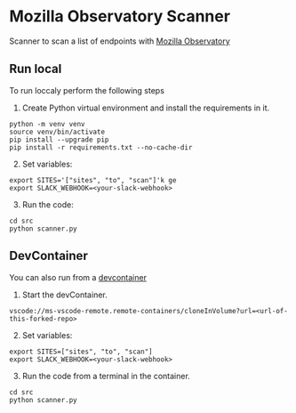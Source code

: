 # Mozilla Observatory Scanner

Scanner to scan a list of endpoints with [Mozilla Observatory](https://observatory.mozilla.org/)

## Run local

To run loccaly perform the following steps
1. Create Python virtual environment and install the requirements in it.
```
python -m venv venv
source venv/bin/activate
pip install --upgrade pip
pip install -r requirements.txt --no-cache-dir
```

2. Set variables:

```
export SITES='["sites", "to", "scan"]'k ge
export SLACK_WEBHOOK=<your-slack-webhook>
```

3. Run the code:
```
cd src
python scanner.py
```

## DevContainer

You can also run from a [devcontainer](https://code.visualstudio.com/docs/devcontainers/containers)

1. Start the devContainer. 
```
vscode://ms-vscode-remote.remote-containers/cloneInVolume?url=<url-of-this-forked-repo>
```

2. Set variables:
```
export SITES=["sites", "to", "scan"]
export SLACK_WEBHOOK=<your-slack-webhook>
```

3. Run the code from a terminal in the container.
```
cd src
python scanner.py
```
